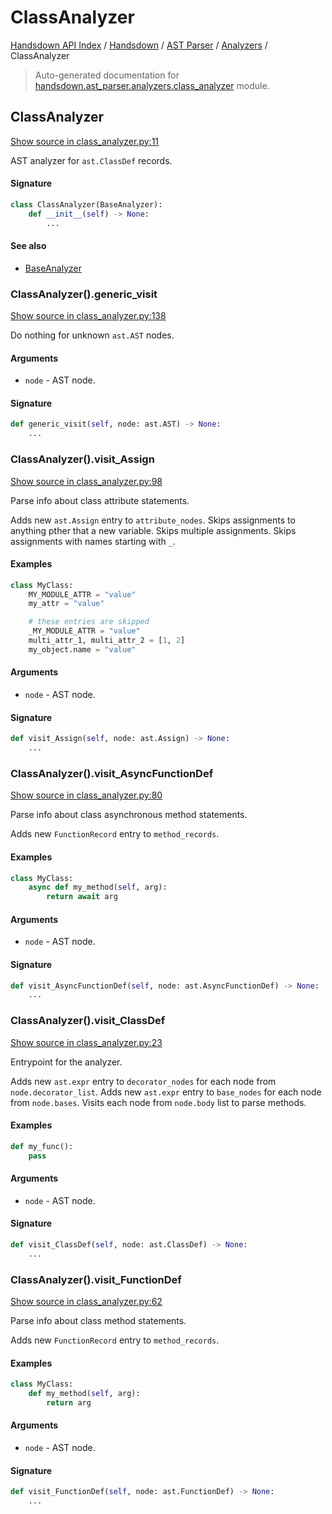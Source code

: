 # ClassAnalyzer

[Handsdown API Index](../../../README.md#handsdown-api-index) /
[Handsdown](../../index.md#handsdown) /
[AST Parser](../index.md#ast-parser) /
[Analyzers](./index.md#analyzers) /
ClassAnalyzer

> Auto-generated documentation for [handsdown.ast_parser.analyzers.class_analyzer](https://github.com/vemel/handsdown/blob/main/handsdown/ast_parser/analyzers/class_analyzer.py) module.

## ClassAnalyzer

[Show source in class_analyzer.py:11](https://github.com/vemel/handsdown/blob/main/handsdown/ast_parser/analyzers/class_analyzer.py#L11)

AST analyzer for `ast.ClassDef` records.

#### Signature

```python
class ClassAnalyzer(BaseAnalyzer):
    def __init__(self) -> None:
        ...
```

#### See also

- [BaseAnalyzer](./base_analyzer.md#baseanalyzer)

### ClassAnalyzer().generic_visit

[Show source in class_analyzer.py:138](https://github.com/vemel/handsdown/blob/main/handsdown/ast_parser/analyzers/class_analyzer.py#L138)

Do nothing for unknown `ast.AST` nodes.

#### Arguments

- `node` - AST node.

#### Signature

```python
def generic_visit(self, node: ast.AST) -> None:
    ...
```

### ClassAnalyzer().visit_Assign

[Show source in class_analyzer.py:98](https://github.com/vemel/handsdown/blob/main/handsdown/ast_parser/analyzers/class_analyzer.py#L98)

Parse info about class attribute statements.

Adds new `ast.Assign` entry to `attribute_nodes`.
Skips assignments to anything pther that a new variable.
Skips multiple assignments.
Skips assignments with names starting with `_`.

#### Examples

```python
class MyClass:
    MY_MODULE_ATTR = "value"
    my_attr = "value"

    # these entries are skipped
    _MY_MODULE_ATTR = "value"
    multi_attr_1, multi_attr_2 = [1, 2]
    my_object.name = "value"
```

#### Arguments

- `node` - AST node.

#### Signature

```python
def visit_Assign(self, node: ast.Assign) -> None:
    ...
```

### ClassAnalyzer().visit_AsyncFunctionDef

[Show source in class_analyzer.py:80](https://github.com/vemel/handsdown/blob/main/handsdown/ast_parser/analyzers/class_analyzer.py#L80)

Parse info about class asynchronous method statements.

Adds new `FunctionRecord` entry to `method_records`.

#### Examples

```python
class MyClass:
    async def my_method(self, arg):
        return await arg
```

#### Arguments

- `node` - AST node.

#### Signature

```python
def visit_AsyncFunctionDef(self, node: ast.AsyncFunctionDef) -> None:
    ...
```

### ClassAnalyzer().visit_ClassDef

[Show source in class_analyzer.py:23](https://github.com/vemel/handsdown/blob/main/handsdown/ast_parser/analyzers/class_analyzer.py#L23)

Entrypoint for the analyzer.

Adds new `ast.expr` entry to `decorator_nodes` for each node
from `node.decorator_list`.
Adds new `ast.expr` entry to `base_nodes` for each node
from `node.bases`.
Visits each node from `node.body` list to parse methods.

#### Examples

```python
def my_func():
    pass
```

#### Arguments

- `node` - AST node.

#### Signature

```python
def visit_ClassDef(self, node: ast.ClassDef) -> None:
    ...
```

### ClassAnalyzer().visit_FunctionDef

[Show source in class_analyzer.py:62](https://github.com/vemel/handsdown/blob/main/handsdown/ast_parser/analyzers/class_analyzer.py#L62)

Parse info about class method statements.

Adds new `FunctionRecord` entry to `method_records`.

#### Examples

```python
class MyClass:
    def my_method(self, arg):
        return arg
```

#### Arguments

- `node` - AST node.

#### Signature

```python
def visit_FunctionDef(self, node: ast.FunctionDef) -> None:
    ...
```
